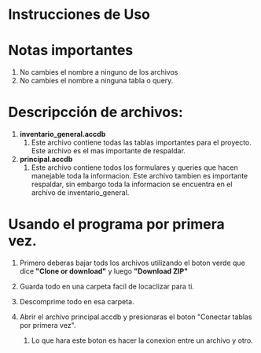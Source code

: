 # Instrucciones de Uso 

# **Notas importantes**

1. No cambies el nombre a ninguno de los archivos 
2. No cambies el nombre a ninguna tabla o query. 


# Descripcción de archivos: 
1. **inventario_general.accdb**
    1. Este archivo contiene todas las tablas importantes para el proyecto. Este archivo es el mas importante de respaldar. 
2. **principal.accdb**
    1. Este archivo contiene todos los formulares y queries que hacen manejable toda la informacion. Este archivo tambien es importante respaldar, sin embargo toda la informacion se encuentra en el archivo de inventario_general. 

# Usando el programa por primera vez. 
1. Primero deberas bajar tods los archivos utilizando el boton verde que dice **"Clone or download"** y luego **"Download ZIP"**

2. Guarda todo en una carpeta facil de locaclizar para ti. 

3. Descomprime todo en esa carpeta. 

4. Abrir el archivo principal.accdb y presionaras el boton "Conectar tablas por primera vez".
    1. Lo que hara este boton es hacer la conexion entre un archivo y otro. 

